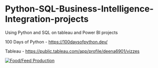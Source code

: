 # Python-SQL-Business-Intelligence-Integration-projects
Using Python and SQL on tableau and Power BI projects

100 Days of Python  - https://100daysofpython.dev/

Tableau - https://public.tableau.com/app/profile/deena6901/vizzes

<div class='tableauPlaceholder' id='viz1710615568931' style='position: relative'><noscript><a href='#'><img alt='Food&#47;Feed Production ' src='https:&#47;&#47;public.tableau.com&#47;static&#47;images&#47;Ro&#47;RoundedBarChartsXFigma&#47;FoodFeedProduction&#47;1_rss.png' style='border: none' /></a></noscript><object class='tableauViz'  style='display:none;'><param name='host_url' value='https%3A%2F%2Fpublic.tableau.com%2F' /> <param name='embed_code_version' value='3' /> <param name='site_root' value='' /><param name='name' value='RoundedBarChartsXFigma&#47;FoodFeedProduction' /><param name='tabs' value='no' /><param name='toolbar' value='yes' /><param name='static_image' value='https:&#47;&#47;public.tableau.com&#47;static&#47;images&#47;Ro&#47;RoundedBarChartsXFigma&#47;FoodFeedProduction&#47;1.png' /> <param name='animate_transition' value='yes' /><param name='display_static_image' value='yes' /><param name='display_spinner' value='yes' /><param name='display_overlay' value='yes' /><param name='display_count' value='yes' /><param name='language' value='en-US' /></object></div>  

